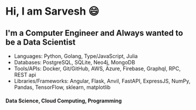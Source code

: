 # Hi, I am Sarvesh 😄

## I'm a Computer Engineer and Always wanted to be a Data Scientist

-  Languages: Python, Golang, Type/JavaScript, Julia
-  Databases: PostgreSQL, SQLite, Neo4j, MongoDB
-  Tools/APIs: Docker, Git/GitHub, AWS, Azure, Firebase, Graphql, RPC, REST api
-  Libraries/Frameworks: Angular, Flask, Anvil, FastAPI, ExpressJS, NumPy, Pandas, TensorFlow, sklearn, matplotlib

#### Data Science, Cloud Computing, Programming

